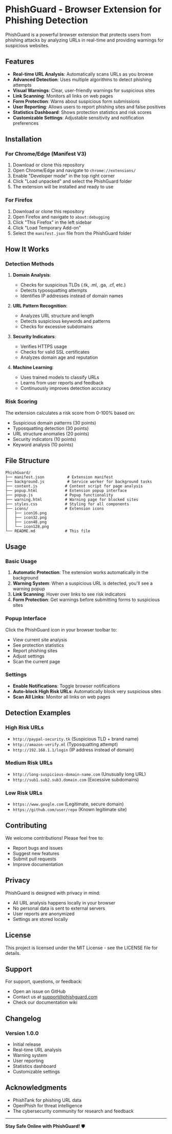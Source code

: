 # PhishGuard - Browser Extension for Phishing Detection

PhishGuard is a powerful browser extension that protects users from phishing attacks by analyzing URLs in real-time and providing warnings for suspicious websites.

## Features

- **Real-time URL Analysis**: Automatically scans URLs as you browse
- **Advanced Detection**: Uses multiple algorithms to detect phishing attempts
- **Visual Warnings**: Clear, user-friendly warnings for suspicious sites
- **Link Scanning**: Monitors all links on web pages
- **Form Protection**: Warns about suspicious form submissions
- **User Reporting**: Allows users to report phishing sites and false positives
- **Statistics Dashboard**: Shows protection statistics and risk scores
- **Customizable Settings**: Adjustable sensitivity and notification preferences

## Installation

### For Chrome/Edge (Manifest V3)

1. Download or clone this repository
2. Open Chrome/Edge and navigate to `chrome://extensions/`
3. Enable "Developer mode" in the top right corner
4. Click "Load unpacked" and select the PhishGuard folder
5. The extension will be installed and ready to use

### For Firefox

1. Download or clone this repository
2. Open Firefox and navigate to `about:debugging`
3. Click "This Firefox" in the left sidebar
4. Click "Load Temporary Add-on"
5. Select the `manifest.json` file from the PhishGuard folder

## How It Works

### Detection Methods

1. **Domain Analysis**:
   - Checks for suspicious TLDs (.tk, .ml, .ga, .cf, etc.)
   - Detects typosquatting attempts
   - Identifies IP addresses instead of domain names

2. **URL Pattern Recognition**:
   - Analyzes URL structure and length
   - Detects suspicious keywords and patterns
   - Checks for excessive subdomains

3. **Security Indicators**:
   - Verifies HTTPS usage
   - Checks for valid SSL certificates
   - Analyzes domain age and reputation

4. **Machine Learning**:
   - Uses trained models to classify URLs
   - Learns from user reports and feedback
   - Continuously improves detection accuracy

### Risk Scoring

The extension calculates a risk score from 0-100% based on:
- Suspicious domain patterns (30 points)
- Typosquatting detection (30 points)
- URL structure anomalies (20 points)
- Security indicators (10 points)
- Keyword analysis (10 points)

## File Structure

```
PhishGuard/
├── manifest.json          # Extension manifest
├── background.js          # Service worker for background tasks
├── content.js            # Content script for page analysis
├── popup.html            # Extension popup interface
├── popup.js              # Popup functionality
├── warning.html          # Warning page for blocked sites
├── styles.css            # Styling for all components
├── icons/                # Extension icons
│   ├── icon16.png
│   ├── icon32.png
│   ├── icon48.png
│   └── icon128.png
└── README.md             # This file
```

## Usage

### Basic Usage

1. **Automatic Protection**: The extension works automatically in the background
2. **Warning System**: When a suspicious URL is detected, you'll see a warning popup
3. **Link Scanning**: Hover over links to see risk indicators
4. **Form Protection**: Get warnings before submitting forms to suspicious sites

### Popup Interface

Click the PhishGuard icon in your browser toolbar to:
- View current site analysis
- See protection statistics
- Report phishing sites
- Adjust settings
- Scan the current page

### Settings

- **Enable Notifications**: Toggle browser notifications
- **Auto-block High Risk URLs**: Automatically block very suspicious sites
- **Scan All Links**: Monitor all links on web pages

## Detection Examples

### High Risk URLs
- `http://paypal-security.tk` (Suspicious TLD + brand name)
- `http://amazon-verify.ml` (Typosquatting attempt)
- `http://192.168.1.1/login` (IP address instead of domain)

### Medium Risk URLs
- `http://long-suspicious-domain-name.com` (Unusually long URL)
- `http://sub1.sub2.sub3.domain.com` (Excessive subdomains)

### Low Risk URLs
- `https://www.google.com` (Legitimate, secure domain)
- `https://github.com/user/repo` (Known legitimate site)

## Contributing

We welcome contributions! Please feel free to:
- Report bugs and issues
- Suggest new features
- Submit pull requests
- Improve documentation

## Privacy

PhishGuard is designed with privacy in mind:
- All URL analysis happens locally in your browser
- No personal data is sent to external servers
- User reports are anonymized
- Settings are stored locally

## License

This project is licensed under the MIT License - see the LICENSE file for details.

## Support

For support, questions, or feedback:
- Open an issue on GitHub
- Contact us at support@phishguard.com
- Check our documentation wiki

## Changelog

### Version 1.0.0
- Initial release
- Real-time URL analysis
- Warning system
- User reporting
- Statistics dashboard
- Customizable settings

## Acknowledgments

- PhishTank for phishing URL data
- OpenPhish for threat intelligence
- The cybersecurity community for research and feedback

---

**Stay Safe Online with PhishGuard!** 🛡️